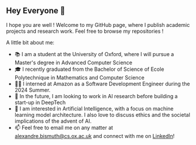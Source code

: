 ## Hey Everyone 👋

I hope you are well ! Welcome to my GitHub page, where I publish academic projects and research work. Feel free to browse my repositories ! 

A little bit about me: 
- 📚 I am a student at the University of Oxford, where I will pursue a Master's degree in Advanced Computer Science
- 🎓 I recently graduated from the Bachelor of Science of Ecole Polytechnique in Mathematics and Computer Science
- 👨‍💻 I interned at Amazon as a Software Development Engineer during the 2024 Summer. 
- 🌱 In the future, I am looking to work in AI research before building a start-up in DeepTech 
- 💬 I am interested in Artificial Intelligence, with a focus on machine learning model architecture. I also love to discuss ethics and the societal implications of the advent of AI.
- 📫 Feel free to email me on any matter at [alexandre.bismuth@cs.ox.ac.uk](mailto:alexandre.bismuth@cs.ox.ac.uk) and connect with me on [LinkedIn](https://www.linkedin.com/in/alex-bsmth/)!
